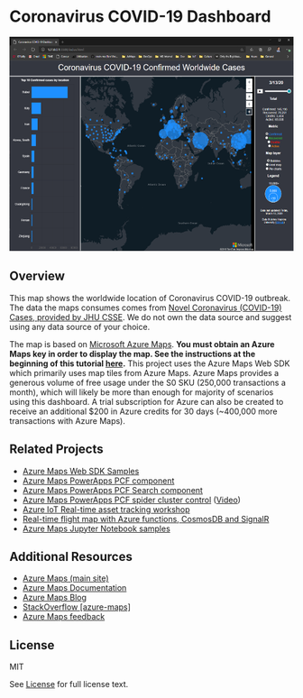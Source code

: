 # Coronavirus COVID-19 Dashboard

<img src="images\snapshot.png" width="540" height="380"  />

## Overview

This map shows the worldwide location of Coronavirus COVID-19 outbreak. The data the maps consumes comes from [Novel Coronavirus (COVID-19) Cases, provided by JHU CSSE](https://github.com/CSSEGISandData/COVID-19). We do not own the data source and suggest using any data source of your choice.

The map is based on [Microsoft Azure Maps](https://azure.microsoft.com/services/azure-maps/). **You must obtain an Azure Maps key in order to display the map. 
See the instructions at the beginning of this tutorial [here](https://docs.microsoft.com/azure/azure-maps/quick-demo-map-app).** 
This project uses the Azure Maps Web SDK which primarily uses map tiles from Azure Maps. Azure Maps provides a generous volume of free usage under the S0 SKU (250,000 transactions a month), which will likely be more than enough for majority of scenarios using this dashboard. 
A trial subscription for Azure can also be created to receive an additional $200 in Azure credits for 30 days (~400,000 more transactions with Azure Maps).

## Related Projects

* [Azure Maps Web SDK Samples](https://github.com/Azure-Samples/AzureMapsCodeSamples)
* [Azure Maps PowerApps PCF component](https://github.com/jenschristianschroder/pcfAzureMaps)
* [Azure Maps PowerApps PCF Search component](https://github.com/mkcgphy/Azure-Maps-Get-Search-Address-TypeAhead)
* [Azure Maps PowerApps PCF spider cluster control](https://github.com/alano444/PCFAzureMapCluststerSpider) ([Video](https://www.youtube.com/watch?v=9ehWIk2l4Tc&feature=youtu.be))
* [Azure IoT Real-time asset tracking workshop](https://aka.ms/iot-workshop/asset-tracking) 
* [Real-time flight map with Azure functions, CosmosDB and SignalR](https://github.com/davetheunissen/Global-Azure-Bootcamp-2019-Workshop)
* [Azure Maps Jupyter Notebook samples](https://github.com/Azure-Samples/Azure-Maps-Jupyter-Notebook)

## Additional Resources

* [Azure Maps (main site)](https://azure.com/maps)
* [Azure Maps Documentation](https://docs.microsoft.com/azure/azure-maps/index)
* [Azure Maps Blog](https://azure.microsoft.com/blog/topics/azure-maps/)
* [StackOverflow [azure-maps]](https://stackoverflow.com/questions/tagged/azure-maps)
* [Azure Maps feedback](https://feedback.azure.com/forums/909172-azure-maps)

## License

MIT
 
See [License](LICENSE.md) for full license text.
